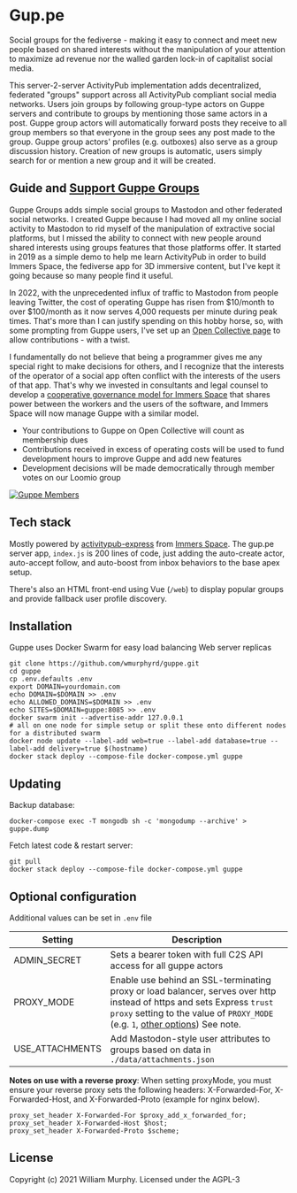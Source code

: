 # Gup.pe

Social groups for the fediverse - making it easy to connect and meet new people based on shared interests without the manipulation of your attention to maximize ad revenue nor the walled garden lock-in of capitalist social media.

This server-2-server ActivityPub implementation adds decentralized, federated "groups" support across all ActivityPub compliant social media networks. Users join groups by following group-type actors on Guppe servers and contribute to groups by mentioning those same actors in a post. Guppe group actors will automatically forward posts they receive to all group members so that everyone in the group sees any post made to the group. Guppe group actors' profiles (e.g. outboxes) also serve as a group discussion history.
Creation of new groups is automatic, users simply search for or mention a new group and it will be created.

## Guide and [Support Guppe Groups](https://opencollective.com/guppe-groups)

Guppe Groups adds simple social groups to Mastodon and other federated social networks. I created Guppe because I had moved all my online social activity to Mastodon to rid myself of the manipulation of extractive social platforms, but I missed the ability to connect with new people around shared interests using groups features that those platforms offer. It started in 2019 as a simple demo to help me learn ActivityPub in order to build Immers Space, the fediverse app for 3D immersive content, but I've kept it going because so many people find it useful.

In 2022, with the unprecedented influx of traffic to Mastodon from people leaving Twitter, the cost of operating Guppe has risen from $10/month to over $100/month as it now serves 4,000 requests per minute during peak times. That's more than I can justify spending on this hobby horse, so, with some prompting from Guppe users, I've set up an [Open Collective page](https://opencollective.com/guppe-groups) to allow contributions - with a twist.

I fundamentally do not believe that being a programmer gives me any special right to make decisions for others, and I recognize that the interests of the operator of a social app often conflict with the interests of the users of that app. That's why we invested in consultants and legal counsel to develop a [cooperative governance model for Immers Space](https://opencollective.com/immers-space) that shares power between the workers and the users of the software, and Immers Space will now manage Guppe with a similar model.

* Your contributions to Guppe on Open Collective will count as membership dues
* Contributions received in excess of operating costs will be used to fund development hours to improve Guppe and add new features
* Development decisions will be made democratically through member votes on our Loomio group

[![Guppe Members](https://opencollective.com/guppe-groups/tiers/member.svg?avatarHeight=36&width=600)](https://opencollective.com/guppe-groups)


## Tech stack

Mostly powered by [activitypub-express](https://github.com/immers-space/activitypub-express)
from [Immers Space](https://web.immers.space).
The gup.pe server app, `index.js` is  200 lines of code,
just adding the auto-create actor, auto-accept follow, and auto-boost from inbox behaviors
to the base apex setup.

There's also an HTML front-end using Vue (`/web`) to display popular groups and provide
fallback user profile discovery.

## Installation

Guppe uses Docker Swarm for easy load balancing Web server replicas

```
git clone https://github.com/wmurphyrd/guppe.git
cd guppe
cp .env.defaults .env
export DOMAIN=yourdomain.com
echo DOMAIN=$DOMAIN >> .env
echo ALLOWED_DOMAINS=$DOMAIN >> .env
echo SITES=$DOMAIN=guppe:8085 >> .env
docker swarm init --advertise-addr 127.0.0.1
# all on one node for simple setup or split these onto different nodes for a distributed swarm
docker node update --label-add web=true --label-add database=true --label-add delivery=true $(hostname)
docker stack deploy --compose-file docker-compose.yml guppe
```

## Updating

Backup database:

```
docker-compose exec -T mongodb sh -c 'mongodump --archive' > guppe.dump
```

Fetch latest code & restart server:

```
git pull
docker stack deploy --compose-file docker-compose.yml guppe
```

## Optional configuration

Additional values can be set in `.env` file

| Setting | Description |
| --- | --- |
| ADMIN_SECRET | Sets a bearer token with full C2S API access for all guppe actors
| PROXY_MODE | Enable use behind an SSL-terminating proxy or load balancer, serves over http instead of https and sets Express `trust proxy` setting to the value of `PROXY_MODE` (e.g. `1`, [other options](https://expressjs.com/en/guide/behind-proxies.html)) See note. |
| USE_ATTACHMENTS | Add Mastodon-style user attributes to groups based on data in `./data/attachments.json`

**Notes on use with a reverse proxy**: When setting proxyMode, you must ensure your reverse proxy sets the following headers: X-Forwarded-For, X-Forwarded-Host, and X-Forwarded-Proto (example for nginx below).

```
proxy_set_header X-Forwarded-For $proxy_add_x_forwarded_for;
proxy_set_header X-Forwarded-Host $host;
proxy_set_header X-Forwarded-Proto $scheme;
```

## License

Copyright (c) 2021 William Murphy. Licensed under the AGPL-3
